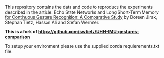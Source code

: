 This repository contains the data and code to reproduce the experiments described in the article: 
[Echo State Networks and Long Short-Term Memory for Continuous Gesture Recognition: A Comparative Study](https://link.springer.com/article/10.1007/s12559-020-09754-0) by Doreen Jirak, Stephan Tietz, Hassan Ali and Stefan Wermter.

**This is a fork of https://github.com/swtietz/UHH-IMU-gestures-comparison**

To setup your environment please use the supplied conda requierements.txt file.
